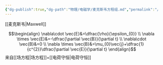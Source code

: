 ```yaml
---
{"dg-publish":true,"dg-path":"物理/电磁学/麦克斯韦方程组.md","permalink":"/物理/电磁学/麦克斯韦方程组/","dgPassFrontmatter":true,"noteIcon":"","created":"2024-05-21T15:20:28.817+08:00","updated":"2024-05-31T19:42:14.603+08:00"}
---
```


[[麦克斯韦\|Maxwell]]  


$$\begin{align}
\nabla\cdot \vec{E}&=\dfrac{\rho}{\epsilon_{0}} \\
\nabla \times \vec{E}&=-\dfrac{\partial \vec{B}}{\partial t} \\ 
\nabla\cdot \vec{B}&=0 \\
\nabla \times \vec{B}&=\mu_{0}\vec{j}+\dfrac{1}{c^{2}}\dfrac{\partial \vec{E}}{\partial t}  
\end{align}$$
来自[[场方程\|场方程]]+[[电荷守恒\|电荷守恒]]

